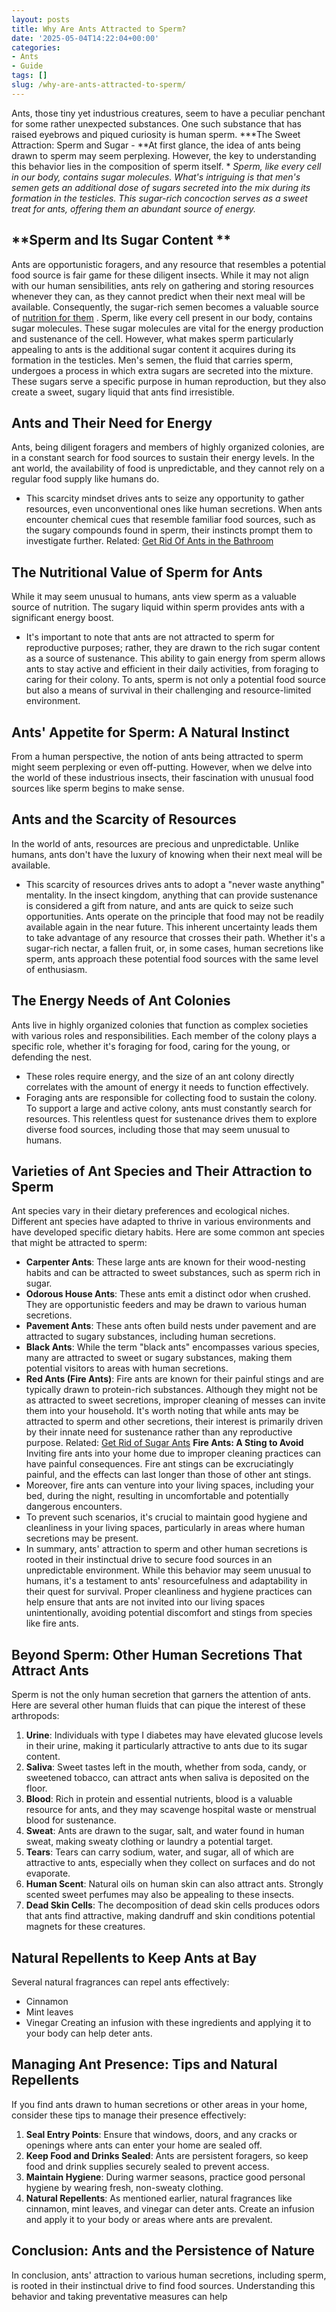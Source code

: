 ```yaml
---
layout: posts
title: Why Are Ants Attracted to Sperm?
date: '2025-05-04T14:22:04+00:00'
categories:
- Ants
- Guide
tags: []
slug: /why-are-ants-attracted-to-sperm/
---
```


Ants, those tiny yet industrious creatures, seem to have a peculiar penchant for some rather unexpected substances. One such substance that has raised eyebrows and piqued curiosity is human sperm.
***The Sweet Attraction: Sperm and Sugar - **At first glance, the idea of ants being drawn to sperm may seem perplexing. However, the key to understanding this behavior lies in the composition of sperm itself. *
*Sperm, like every cell in our body, contains sugar molecules. What's intriguing is that men's semen gets an additional dose of sugars secreted into the mix during its formation in the testicles. This sugar-rich concoction serves as a sweet treat for ants, offering them an abundant source of energy.*
## **Sperm and Its Sugar Content **
Ants are opportunistic foragers, and any resource that resembles a potential food source is fair game for these diligent insects.
While it may not align with our human sensibilities, ants rely on gathering and storing resources whenever they can, as they cannot predict when their next meal will be available. Consequently, the sugar-rich semen becomes a valuable source of
[nutrition for them](https://pubmed.ncbi.nlm.nih.gov/29273326/)
.
Sperm, like every cell present in our body, contains sugar molecules. These sugar molecules are vital for the energy production and sustenance of the cell. However, what makes sperm particularly appealing to ants is the additional sugar content it acquires during its formation in the testicles.
Men's semen, the fluid that carries sperm, undergoes a process in which extra sugars are secreted into the mixture. These sugars serve a specific purpose in human reproduction, but they also create a sweet, sugary liquid that ants find irresistible.
## **Ants and Their Need for Energy**
Ants, being diligent foragers and members of highly organized colonies, are in a constant search for food sources to sustain their energy levels. In the ant world, the availability of food is unpredictable, and they cannot rely on a regular food supply like humans do.
- This scarcity mindset drives ants to seize any opportunity to gather resources, even unconventional ones like human secretions.
When ants encounter chemical cues that resemble familiar food sources, such as the sugary compounds found in sperm, their instincts prompt them to investigate further.
Related:
[Get Rid Of Ants in the Bathroom](https://pestpolicy.com/how-to-get-rid-of-ants-in-the-bathroom/)
## **The Nutritional Value of Sperm for Ants**
While it may seem unusual to humans, ants view sperm as a valuable source of nutrition. The sugary liquid within sperm provides ants with a significant energy boost.
- It's important to note that ants are not attracted to sperm for reproductive purposes; rather, they are drawn to the rich sugar content as a source of sustenance.
This ability to gain energy from sperm allows ants to stay active and efficient in their daily activities, from foraging to caring for their colony. To ants, sperm is not only a potential food source but also a means of survival in their challenging and resource-limited environment.
## **Ants' Appetite for Sperm: A Natural Instinct**
From a human perspective, the notion of ants being attracted to sperm might seem perplexing or even off-putting. However, when we delve into the world of these industrious insects, their fascination with unusual food sources like sperm begins to make sense.
## **Ants and the Scarcity of Resources**
In the world of ants, resources are precious and unpredictable. Unlike humans, ants don't have the luxury of knowing when their next meal will be available.
- This scarcity of resources drives ants to adopt a "never waste anything" mentality. In the insect kingdom, anything that can provide sustenance is considered a gift from nature, and ants are quick to seize such opportunities.
Ants operate on the principle that food may not be readily available again in the near future. This inherent uncertainty leads them to take advantage of any resource that crosses their path.
Whether it's a sugar-rich nectar, a fallen fruit, or, in some cases, human secretions like sperm, ants approach these potential food sources with the same level of enthusiasm.
## **The Energy Needs of Ant Colonies**
Ants live in highly organized colonies that function as complex societies with various roles and responsibilities.
Each member of the colony plays a specific role, whether it's foraging for food, caring for the young, or defending the nest.
- These roles require energy, and the size of an ant colony directly correlates with the amount of energy it needs to function effectively.
- Foraging ants are responsible for collecting food to sustain the colony. To support a large and active colony, ants must constantly search for resources.
This relentless quest for sustenance drives them to explore diverse food sources, including those that may seem unusual to humans.
## **Varieties of Ant Species and Their Attraction to Sperm**
Ant species vary in their dietary preferences and ecological niches. Different ant species have adapted to thrive in various environments and have developed specific dietary habits. Here are some common ant species that might be attracted to sperm:
- **Carpenter Ants**: These large ants are known for their wood-nesting habits and can be attracted to sweet substances, such as sperm rich in sugar.
- **Odorous House Ants**: These ants emit a distinct odor when crushed. They are opportunistic feeders and may be drawn to various human secretions.
- **Pavement Ants**: These ants often build nests under pavement and are attracted to sugary substances, including human secretions.
- **Black Ants**: While the term "black ants" encompasses various species, many are attracted to sweet or sugary substances, making them potential visitors to areas with human secretions.
- **Red Ants (Fire Ants)**: Fire ants are known for their painful stings and are typically drawn to protein-rich substances. Although they might not be as attracted to sweet secretions, improper cleaning of messes can invite them into your household.
It's worth noting that while ants may be attracted to sperm and other secretions, their interest is primarily driven by their innate need for sustenance rather than any reproductive purpose.
Related:
[Get Rid of Sugar Ants](https://pestpolicy.com/how-to-get-rid-of-sugar-ants/)
**Fire Ants: A Sting to Avoid**
Inviting fire ants into your home due to improper cleaning practices can have painful consequences. Fire ant stings can be excruciatingly painful, and the effects can last longer than those of other ant stings.
- Moreover, fire ants can venture into your living spaces, including your bed, during the night, resulting in uncomfortable and potentially dangerous encounters.
- To prevent such scenarios, it's crucial to maintain good hygiene and cleanliness in your living spaces, particularly in areas where human secretions may be present.
- In summary, ants' attraction to sperm and other human secretions is rooted in their instinctual drive to secure food sources in an unpredictable environment.
While this behavior may seem unusual to humans, it's a testament to ants' resourcefulness and adaptability in their quest for survival. Proper cleanliness and hygiene practices can help ensure that ants are not invited into our living spaces unintentionally, avoiding potential discomfort and stings from species like fire ants.
## **Beyond Sperm: Other Human Secretions That Attract Ants**
Sperm is not the only human secretion that garners the attention of ants. Here are several other human fluids that can pique the interest of these arthropods:
1. **Urine**: Individuals with type I diabetes may have elevated glucose levels in their urine, making it particularly attractive to ants due to its sugar content.
2. **Saliva**: Sweet tastes left in the mouth, whether from soda, candy, or sweetened tobacco, can attract ants when saliva is deposited on the floor.
3. **Blood**: Rich in protein and essential nutrients, blood is a valuable resource for ants, and they may scavenge hospital waste or menstrual blood for sustenance.
4. **Sweat**: Ants are drawn to the sugar, salt, and water found in human sweat, making sweaty clothing or laundry a potential target.
5. **Tears**: Tears can carry sodium, water, and sugar, all of which are attractive to ants, especially when they collect on surfaces and do not evaporate.
6. **Human Scent**: Natural oils on human skin can also attract ants. Strongly scented sweet perfumes may also be appealing to these insects.
7. **Dead Skin Cells**: The decomposition of dead skin cells produces odors that ants find attractive, making dandruff and skin conditions potential magnets for these creatures.
## **Natural Repellents to Keep Ants at Bay**
Several natural fragrances can repel ants effectively:
- Cinnamon
- Mint leaves
- Vinegar
Creating an infusion with these ingredients and applying it to your body can help deter ants.
## **Managing Ant Presence: Tips and Natural Repellents**
If you find ants drawn to human secretions or other areas in your home, consider these tips to manage their presence effectively:
1. **Seal Entry Points**: Ensure that windows, doors, and any cracks or openings where ants can enter your home are sealed off.
2. **Keep Food and Drinks Sealed**: Ants are persistent foragers, so keep food and drink supplies securely sealed to prevent access.
3. **Maintain Hygiene**: During warmer seasons, practice good personal hygiene by wearing fresh, non-sweaty clothing.
4. **Natural Repellents**: As mentioned earlier, natural fragrances like cinnamon, mint leaves, and vinegar can deter ants. Create an infusion and apply it to your body or areas where ants are prevalent.
## **Conclusion: Ants and the Persistence of Nature**
In conclusion, ants' attraction to various human secretions, including sperm, is rooted in their instinctual drive to find food sources. Understanding this behavior and taking preventative measures can help
